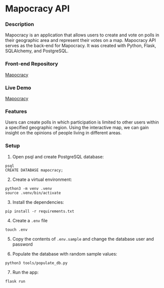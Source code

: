 # Mapocracy API

### Description

Mapocracy is an application that allows users to create and vote on polls in their geographic area and represent their votes on a map. Mapocracy API serves as the back-end for Mapocracy. It was created with Python, Flask, SQLAlchemy, and PostgreSQL.

### Front-end Repository

[Mapocracy](https://github.com/palmswill/mapogracy)

### Live Demo

[Mapocracy](https://mapocracy.herokuapp.com/)

### Features

Users can create polls in which participation is limited to other users within a specified geographic region. Using the interactive map, we can gain insight on the opinions of people living in different areas.

### Setup

1. Open psql and create PostgreSQL database:

```
psql
CREATE DATABASE mapocracy;
```

2. Create a virtual environment:

```
python3 -m venv .venv
source .venv/bin/activate
```

3. Install the dependencies:

```
pip install -r requirements.txt
```

4. Create a `.env` file

```
touch .env
```

5. Copy the contents of `.env.sample` and change the database user and password

6. Populate the database with random sample values:

```
python3 tools/populate_db.py
```

7. Run the app:

```
flask run
```
